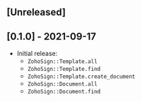 ## [Unreleased]

## [0.1.0] - 2021-09-17

- Initial release:
  - `ZohoSign::Template.all`
  - `ZohoSign::Template.find`
  - `ZohoSign::Template.create_document`
  - `ZohoSign::Document.all`
  - `ZohoSign::Document.find`
